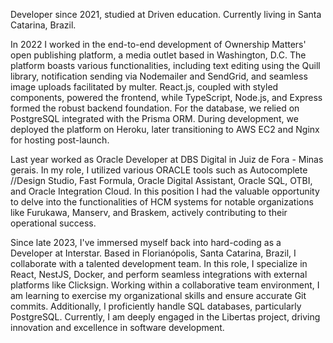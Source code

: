 Developer since 2021, studied at Driven education. Currently living in Santa Catarina, Brazil.

In 2022 I worked in the end-to-end development of Ownership Matters' open publishing platform, a media outlet based in Washington, D.C. The platform boasts various functionalities, including text editing using the Quill library, notification sending via Nodemailer and SendGrid, and seamless image uploads facilitated by multer. React.js, coupled with styled components, powered the frontend, while TypeScript, Node.js, and Express formed the robust backend foundation. For the database, we relied on PostgreSQL integrated with the Prisma ORM. During development, we deployed the platform on Heroku, later transitioning to AWS EC2 and Nginx for hosting post-launch.

Last year worked as Oracle Developer at DBS Digital in Juiz de Fora - Minas gerais. In my role, I utilized various ORACLE tools such as Autocomplete //Design Studio, Fast Formula, Oracle Digital Assistant, Oracle SQL, OTBI, and Oracle Integration Cloud. In this position I had the valuable opportunity to delve into the functionalities of HCM systems for notable organizations like Furukawa, Manserv, and Braskem, actively contributing to their operational success.

Since late 2023, I've immersed myself back into hard-coding as a Developer at Interstar. Based in Florianópolis, Santa Catarina, Brazil, I collaborate with a talented development team. In this role, I specialize in React, NestJS, Docker, and perform seamless integrations with external platforms like Clicksign. Working within a collaborative team environment, I am learning to exercise my organizational skills and ensure accurate Git commits. Additionally, I proficiently handle SQL databases, particularly PostgreSQL. Currently, I am deeply engaged in the Libertas project, driving innovation and excellence in software development.

